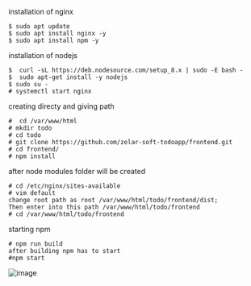   
installation of nginx
```
$ sudo apt update
$ sudo apt install nginx -y
$ sudo apt install npm -y
```

installation of nodejs
```
$  curl -sL https://deb.nodesource.com/setup_8.x | sudo -E bash -
$  sudo apt-get install -y nodejs
$ sudo su -
# systemctl start nginx
```

creating directy and giving path
```
#  cd /var/www/html
# mkdir todo
# cd todo
# git clone https://github.com/zelar-soft-todoapp/frontend.git
# cd frontend/
# npm install
```

after  node modules folder will be created
```
# cd /etc/nginx/sites-available
# vim default  
change root path as root /var/www/html/todo/frontend/dist;
Then enter into this path /var/www/html/todo/frontend
# cd /var/www/html/todo/frontend
```
starting npm 
```
# npm run build
after building npm has to start 
#npm start
```



![image](https://user-images.githubusercontent.com/82602260/116800694-22bcc880-ab21-11eb-9c63-102be14d433d.png)


